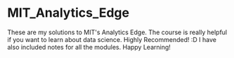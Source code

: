 # MIT_Analytics_Edge
These are my solutions to MIT's Analytics Edge. The course is really helpful if you want to learn about data science. Highly Recommended! :D
I have also included notes for all the modules. Happy Learning!
